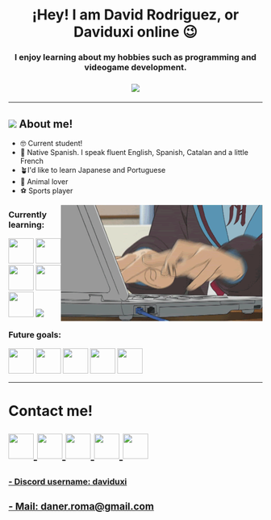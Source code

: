 <h1 align="center"> ¡Hey! I am David Rodriguez, or Daviduxi online 😉 </h1> 
<h3 align="center"> I enjoy learning about my hobbies such as programming and videogame development. </h3> 
<h3 align="center"> <img src="https://timelinecovers.pro/facebook-cover/download/TV-Show-Adventure-Time-facebook-cover.jpg"> 
 
---

##  <img src="https://i.pinimg.com/564x/26/f6/32/26f6329a426d0bd53cd7dcf08f0dae37.jpg" width="45px"> About me!
- 🤓 Current student!
- 🔭 Native Spanish. I speak fluent English, Spanish, Catalan and a little French 
- 🪴I'd like to learn Japanese and Portuguese
- 🐶 Animal lover
- ⚽ Sports player

<picture> <img align="right" src="https://github.com/sebastiansanhuezao/sebastiansanhuezao/blob/main/gif.gif?raw=true" width = 400px></picture>
<h3 align="left"> Currently learning: </h3>
<p align="left">
<img src="https://upload.wikimedia.org/wikipedia/commons/thumb/c/c3/Python-logo-notext.svg/1869px-Python-logo-notext.svg.png" width="50" height="50">
<img src="https://upload.wikimedia.org/wikipedia/commons/1/19/C_Logo.png" width="50" height="50">
<img src="https://upload.wikimedia.org/wikipedia/commons/thumb/1/18/ISO_C%2B%2B_Logo.svg/1822px-ISO_C%2B%2B_Logo.svg.png" width="50" height="50">
<img src="https://upload.wikimedia.org/wikipedia/commons/b/bd/Logo_C_sharp.svg" width="50" height="50">
<img src="https://companieslogo.com/img/orig/U.D-7a606e31.png?t=1720244494" width="50" height="50">
<img src="https://upload.wikimedia.org/wikipedia/commons/thumb/1/1b/R_logo.svg/1200px-R_logo.svg.png" width="50" height "50">

<h3 align="left"> Future goals: </h3>
<p align="left">
<img src="https://upload.wikimedia.org/wikipedia/commons/6/6a/JavaScript-logo.png" width="50" height="50">
<img src="https://git-scm.com/images/logos/downloads/Git-Icon-1788C.png" width="50" height="50">
<img src="https://cdn-icons-png.flaticon.com/512/226/226777.png" width="50" height="50">
<img src="https://www.nicepng.com/png/full/321-3211558_unreal-logo-png-for-kids-unreal-engine-icon.png" width="50" height="50">
<img src="https://cdn-icons-png.flaticon.com/256/518/518713.png" width="50" height="50">


---

<h1 align="left"> Contact me!
<p align="left">
<a href="https://www.instagram.com/daviid_rm21/"> <img src="https://upload.wikimedia.org/wikipedia/commons/thumb/a/a5/Instagram_icon.png/2048px-Instagram_icon.png" width="50" height="50">
<a href="https://x.com/daviid_rm21"> <img src="https://static.vecteezy.com/system/resources/thumbnails/027/395/710/small_2x/twitter-brand-new-logo-3-d-with-new-x-shaped-graphic-of-the-world-s-most-popular-social-media-free-png.png" width="50" height="50">
<a href="https://github.com/Daviduxi?tab=repositories"> <img src="https://cdn-icons-png.freepik.com/512/889/889192.png" width="50" height="50">
<a href="https://www.youtube.com/channel/UC8ycV18euI44_RBpFSukS3Q"> <img src="https://upload.wikimedia.org/wikipedia/commons/e/ef/Youtube_logo.png" width="50" height="50">
<a href="https://discordapp.com/users/708335553971486797"><img src="https://static.vecteezy.com/system/resources/previews/023/741/147/original/discord-logo-icon-social-media-icon-free-png.png" width="50" height="50">

<h3>
- Discord username: daviduxi
<h3>
- Mail: daner.roma@gmail.com


